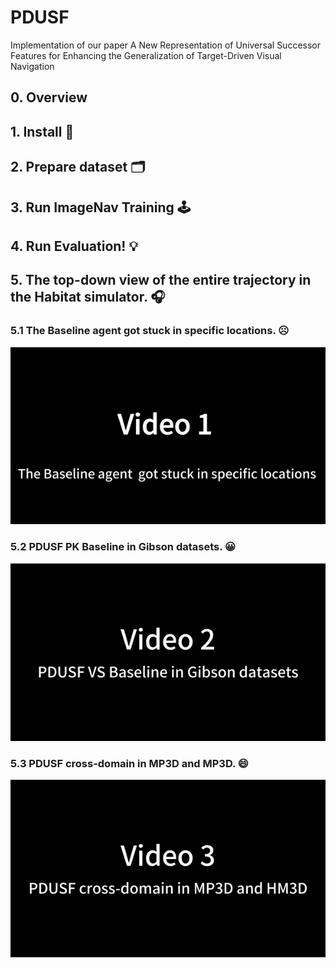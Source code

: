 # PDUSF
Implementation of our paper A New Representation of Universal Successor Features for Enhancing the Generalization of Target-Driven Visual Navigation
## 0. Overview
## 1. Install :rocket: 
## 2. Prepare dataset 🗂️
## 3. Run ImageNav Training 🕹️
## 4. Run Evaluation! 💡
## 5. The top-down view of the entire trajectory in the Habitat simulator. 🎧

### 5.1 The Baseline agent got stuck in specific locations. ☹️
<div align="center">
    <img src="video_1.gif" />
</div>

### 5.2 PDUSF PK Baseline in Gibson datasets. 😀
<div align="center">
    <img src="video_2.gif" />
</div>

### 5.3 PDUSF cross-domain in MP3D and MP3D. 😄
 <div align="center">
    <img src="video_3.gif" />
 </div>
